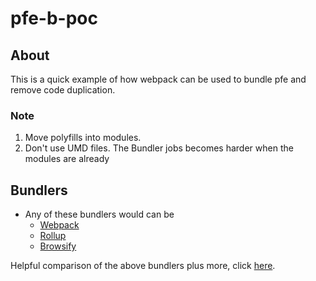 # pfe-b-poc

## About

This is a quick example of how webpack can be used to bundle pfe and remove code duplication.

### Note

1. Move polyfills into modules.
2. Don't use UMD files. The Bundler jobs becomes harder when the modules are already

## Bundlers

- Any of these bundlers would can be
  - [Webpack](https://webpack.js.org/)
  - [Rollup](https://rollupjs.org/)
  - [Browsify](http://browserify.org/)

Helpful comparison of the above bundlers plus more, click [here](https://webpack.js.org/comparison/).
